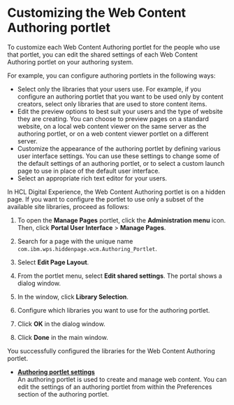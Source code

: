 # Customizing the Web Content Authoring portlet

To customize each Web Content Authoring portlet for the people who use that portlet, you can edit the shared settings of each Web Content Authoring portlet on your authoring system.

For example, you can configure authoring portlets in the following ways:

-   Select only the libraries that your users use. For example, if you configure an authoring portlet that you want to be used only by content creators, select only libraries that are used to store content items.
-   Edit the preview options to best suit your users and the type of website they are creating. You can choose to preview pages on a standard website, on a local web content viewer on the same server as the authoring portlet, or on a web content viewer portlet on a different server.
-   Customize the appearance of the authoring portlet by defining various user interface settings. You can use these settings to change some of the default settings of an authoring portlet, or to select a custom launch page to use in place of the default user interface.
-   Select an appropriate rich text editor for your users.

In HCL Digital Experience, the Web Content Authoring portlet is on a hidden page. If you want to configure the portlet to use only a subset of the available site libraries, proceed as follows:

1.  To open the **Manage Pages** portlet, click the **Administration menu** icon. Then, click **Portal User Interface** \> **Manage Pages**.

2.  Search for a page with the unique name `com.ibm.wps.hiddenpage.wcm.Authoring_Portlet`.

3.  Select **Edit Page Layout**.

4.  From the portlet menu, select **Edit shared settings**. The portal shows a dialog window.

5.  In the window, click **Library Selection**.

6.  Configure which libraries you want to use for the authoring portlet.

7.  Click **OK** in the dialog window.

8.  Click **Done** in the main window.


You successfully configured the libraries for the Web Content Authoring portlet.

-   **[Authoring portlet settings](../panel_help/wcm_config_authoringportlet.md)**  
An authoring portlet is used to create and manage web content. You can edit the settings of an authoring portlet from within the Preferences section of the authoring portlet.


